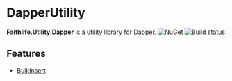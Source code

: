 # DapperUtility

**Faithlife.Utility.Dapper** is a utility library for [Dapper](https://github.com/StackExchange/dapper-dot-net). [![NuGet](https://img.shields.io/nuget/v/Faithlife.Utility.Dapper.svg)](https://www.nuget.org/packages/Faithlife.Utility.Dapper)
[![Build status](https://ci.appveyor.com/api/projects/status/44asvlj1ml6ikcl7?svg=true)](https://ci.appveyor.com/project/ejball/dapperutility)

## Features

* [BulkInsert](docs/BulkInsert.md)
